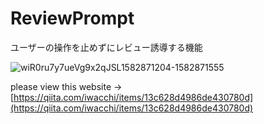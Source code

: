 # ReviewPrompt
ユーザーの操作を止めずにレビュー誘導する機能

![wiR0ru7y7ueVg9x2qJSL1582871204-1582871555](https://user-images.githubusercontent.com/42924737/75557498-76e29d80-5a83-11ea-8018-6c59b3cd62b3.gif)

please view this website -> [https://qiita.com/iwacchi/items/13c628d4986de430780d](https://qiita.com/iwacchi/items/13c628d4986de430780d)
